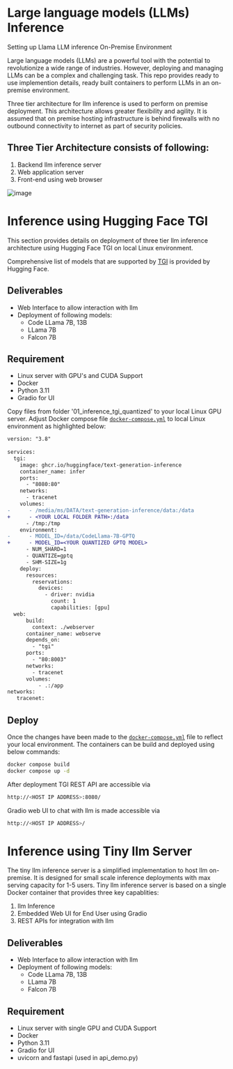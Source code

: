# Large language models (LLMs) Inference
Setting up Llama LLM inference On-Premise Environment

Large language models (LLMs) are a powerful tool with the potential to revolutionize a wide range of industries. However, deploying and managing LLMs can be a complex and challenging task. This repo provides ready to use implemention details, ready built containers to perform LLMs in an on-premise environment. 

Three tier architecture for llm inference is used to perform on premise deployment. This architecture allows greater flexibility and agility. It is assumed that on premise hosting infrastructure is behind firewalls with no outbound connectivity to internet as part of security policies. 

## Three Tier Architecture consists of following:
1. Backend llm inference server 
2. Web application server
3. Front-end using web browser

![image](https://github.com/hsarfraz/llm-Inference/assets/127702575/d33e7c08-ef50-4ced-b0d1-e35568bd7f6d)

# Inference using Hugging Face TGI
This section provides details on deployment of three tier llm inference architecture using Hugging Face TGI on local Linux environment. 

Comprehensive list of models that are supported by [TGI](https://huggingface.co/docs/text-generation-inference/supported_models) is provided by Hugging Face.

## Deliverables
- Web Interface to allow interaction with llm
- Deployment of following models:
  - Code LLama 7B, 13B 
  - LLama 7B
  - Falcon 7B

## Requirement
- Linux server with GPU's and CUDA Support
- Docker 
- Python 3.11 
- Gradio for UI

Copy files from folder '01_inference_tgi_quantized' to your local Linux GPU server. Adjust Docker compose file [`docker-compose.yml`](./01_inference_tgi_quantized/docker-compose.yml) to local Linux environment as highlighted below:

```diff
version: "3.8"
 
services:
  tgi:
    image: ghcr.io/huggingface/text-generation-inference
    container_name: infer
    ports:
      - "8080:80" 
    networks:
      - tracenet
    volumes: 
-      - /media/ms/DATA/text-generation-inference/data:/data
+      - <YOUR LOCAL FOLDER PATH>:/data
      - /tmp:/tmp             
    environment:
-      - MODEL_ID=/data/CodeLlama-7B-GPTQ
+      - MODEL_ID=<YOUR QUANTIZED GPTQ MODEL>
      - NUM_SHARD=1
      - QUANTIZE=gptq
      - SHM-SIZE=1g
    deploy:
      resources:
        reservations:
          devices:
            - driver: nvidia
              count: 1
              capabilities: [gpu]
  web:
      build:
        context: ./webserver
      container_name: webserve
      depends_on:
        - "tgi"        
      ports:
        - "80:8003"   
      networks:
        - tracenet              
      volumes:
          - .:/app              
networks:
   tracenet:               
```

## Deploy 
Once the changes have been made to the [`docker-compose.yml`](./01_inference_tgi_quantized/docker-compose.yml) file to reflect your local environment. The containers can be build and deployed using below commands:

```bash
docker compose build
docker compose up -d
```

After deployment TGI REST API are accessible via 
```bash
http://<HOST IP ADDRESS>:8080/
```
Gradio web UI to chat with llm is made accessible via
```bash
http://<HOST IP ADDRESS>/
```



# Inference using Tiny llm Server
The tiny llm inference server is a simplified implementation to host llm on-premise. It is designed for small scale inference deployments with max serving capacity for 1-5 users. Tiny llm inference server is based on a single Docker container that provides three key capablities: 
1. llm Inference
2. Embedded Web UI for End User using Gradio
3. REST APIs for integration with llm

## Deliverables
- Web Interface to allow interaction with llm
- Deployment of following models:
  - Code LLama 7B, 13B 
  - LLama 7B
  - Falcon 7B

## Requirement
- Linux server with single GPU and CUDA Support
- Docker 
- Python 3.11 
- Gradio for UI
- uvicorn and fastapi (used in api_demo.py)


